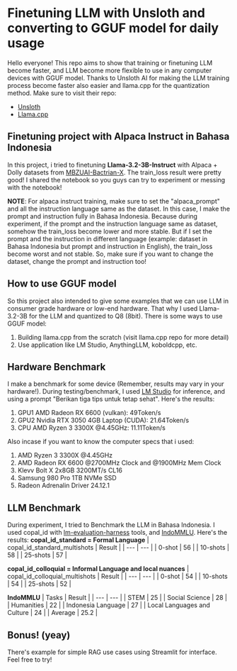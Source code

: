 # Finetuning LLM with Unsloth and converting to GGUF model for daily usage
Hello everyone! This repo aims to show that training or finetuning LLM become faster, and LLM become more flexible to use in any computer devices with GGUF model. Thanks to Unsloth AI for making the LLM training process become faster also easier and llama.cpp for the quantization method. Make sure to visit their repo:
- [Unsloth](https://unsloth.ai/)
- [Llama.cpp](https://github.com/ggerganov/llama.cpp)

## Finetuning project with Alpaca Instruct in Bahasa Indonesia
In this project, i tried to finetuning **Llama-3.2-3B-Instruct** with Alpaca + Dolly datasets from [MBZUAI-Bactrian-X](https://huggingface.co/datasets/MBZUAI/Bactrian-X). The train_loss result were pretty good! I shared the notebook so you guys can try to experiment or messing with the notebook!

**NOTE**: For alpaca instruct training, make sure to set the "alpaca_prompt" and all the instruction language same as the dataset. In this case, I make the prompt and instruction fully in Bahasa Indonesia. Because during experiment, if the prompt and the instruction language same as dataset, somehow the train_loss become lower and more stable. But if I set the prompt and the instruction in different language (example: dataset in Bahasa Indonesia but prompt and instruction in English), the train_loss become worst and not stable.
So, make sure if you want to change the dataset, change the prompt and instruction too!

## How to use GGUF model
So this project also intended to give some examples that we can use LLM in consumer grade hardware or low-end hardware. That why I used Llama-3.2-3B for the LLM and quantized to Q8 (8bit). There is some ways to use GGUF model:
1. Building llama.cpp from the scratch (visit llama.cpp repo for more detail)
2. Use application like LM Studio, AnythingLLM, koboldcpp, etc.

## Hardware Benchmark
I make a benchmark for some device (Remember, results may vary in your hardware!). During testing/benchmark, I used [LM Studio](https://lmstudio.ai/) for inference, and using a prompt "Berikan tiga tips untuk tetap sehat". Here's the results:
1. GPU1 AMD Radeon RX 6600 (vulkan): 49Token/s
2. GPU2 Nvidia RTX 3050 4GB Laptop (CUDA): 21.64Token/s
3. CPU AMD Ryzen 3 3300X @4.45GHz: 11.11Token/s

Also incase if you want to know the computer specs that i used:
1. AMD Ryzen 3 3300X @4.45GHz
2. AMD Radeon RX 6600 @2700MHz Clock and @1900MHz Mem Clock
3. Klevv Bolt X 2x8GB 3200MT/s CL16
4. Samsung 980 Pro 1TB NVMe SSD
5. Radeon Adrenalin Driver 24.12.1

## LLM Benchmark
During experiment, I tried to Benchmark the LLM in Bahasa Indonesia. I used copal_id with [lm-evaluation-harness](https://github.com/EleutherAI/lm-evaluation-harness) tools, and [IndoMMLU](https://github.com/fajri91/IndoMMLU). Here's the results:
**copal_id_standard = Formal Language**
| copal_id_standard_multishots | Result |
| --- | --- |
| 0-shot | 56 |
| 10-shots | 58 |
| 25-shots | 57 |

**copal_id_colloquial = Informal Language and local nuances**
| copal_id_colloquial_multishots | Result |
| --- | --- |
| 0-shot | 54 |
| 10-shots | 54 |
| 25-shots | 52 |

**IndoMMLU**
| Tasks | Result |
| --- | --- |
| STEM | 25 |
| Social Science | 28 |
| Humanities | 22 |
| Indonesia Language | 27 |
| Local Languages and Culture | 24 |
| Average | 25.2 |

## Bonus! (yeay)
There's example for simple RAG use cases using Streamlit for interface. Feel free to try!
